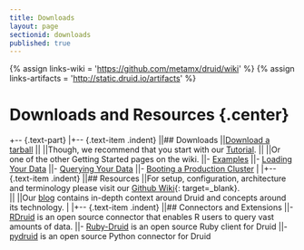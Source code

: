 ```yaml
---
title: Downloads
layout: page
sectionid: downloads
published: true
---
```


{% assign links-wiki = 'https://github.com/metamx/druid/wiki' %}
{% assign links-artifacts = 'http://static.druid.io/artifacts' %}

# Downloads and Resources {.center}

+-- {.text-part}
|+-- {.text-item .indent}
||## Downloads
||[Download a tarball]({{links-artifacts}}/releases/druid-services-0.5.18-bin.tar.gz)
||
||Though, we recommend that you start with our [Tutorial]({{links-wiki}}/Tutorial%3A-A-First-Look-at-Druid).
||
||Or one of the other Getting Started pages on the wiki.
||- [Examples]({{links-wiki}}/Examples)
||- [Loading Your Data]({{links-wiki}}/Loading-Your-Data)
||- [Querying Your Data]({{links-wiki}}/Querying-Your-Data)
||- [Booting a Production Cluster]({{links-wiki}}/Booting-a-Production-Cluster)
|
|+--{.text-item .indent}
||## Resources
||For setup, configuration, architecture and terminology please visit our [Github Wiki]({{links-wiki}}){: target=_blank}.  
||
||Our [blog](/blog) contains in-depth context around Druid and concepts around its technology.
|
|+-- {.text-item .indent}
||## Connectors and Extensions
||- [RDruid](https://github.com/metamx/RDruid) is an open source connector that enables R users to query vast amounts of data.
||- [Ruby-Druid](https://github.com/madvertise/ruby-druid) is an open source Ruby client for Druid
||- [pydruid](https://github.com/metamx/pydruid) is an open source Python connector for Druid
